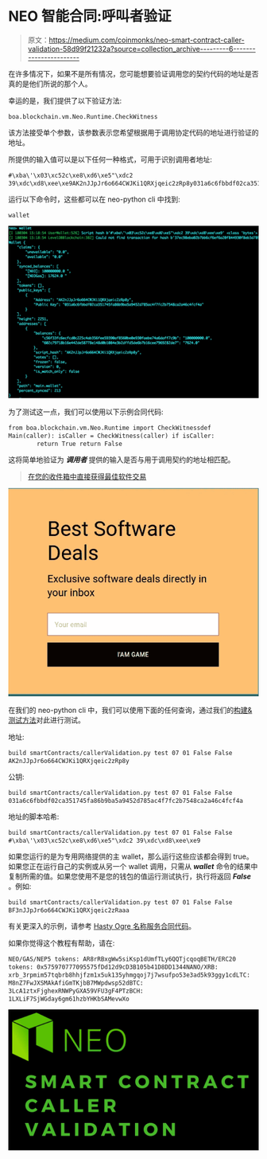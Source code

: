 # NEO 智能合同:呼叫者验证

> 原文：<https://medium.com/coinmonks/neo-smart-contract-caller-validation-58d99f21232a?source=collection_archive---------6----------------------->

在许多情况下，如果不是所有情况，您可能想要验证调用您的契约代码的地址是否真的是他们所说的那个人。

幸运的是，我们提供了以下验证方法:

```
boa.blockchain.vm.Neo.Runtime.CheckWitness
```

该方法接受单个参数，该参数表示您希望根据用于调用协定代码的地址进行验证的地址。

所提供的输入值可以是以下任何一种格式，可用于识别调用者地址:

```
#\xba\'\x03\xc52c\xe8\xd6\xe5"\xdc2 39\xdc\xd8\xee\xe9AK2nJJpJr6o664CWJKi1QRXjqeic2zRp8y031a6c6fbbdf02ca351745fa86b9ba5a9452d785ac4f7fc2b7548ca2a46c4fcf4a
```

运行以下命令时，这些都可以在 neo-python cli 中找到:

```
wallet
```

![](img/b2a62af0272ff0f27182d8ea939ac683.png)

为了测试这一点，我们可以使用以下示例合同代码:

```
from boa.blockchain.vm.Neo.Runtime import CheckWitnessdef Main(caller): isCaller = CheckWitness(caller) if isCaller:
        return True return False
```

这将简单地验证为 ***调用者*** 提供的输入是否与用于调用契约的地址相匹配。

> [在您的收件箱中直接获得最佳软件交易](https://coincodecap.com/?utm_source=coinmonks)

[![](img/7c0b3dfdcbfea594cc0ae7d4f9bf6fcb.png)](https://coincodecap.com/?utm_source=coinmonks)

在我们的 neo-python cli 中，我们可以使用下面的任何查询，通过我们的[构建&测试方法](https://youtu.be/L0al2gttTEs)对此进行测试。

地址:

```
build smartContracts/callerValidation.py test 07 01 False False AK2nJJpJr6o664CWJKi1QRXjqeic2zRp8y
```

公钥:

```
build smartContracts/callerValidation.py test 07 01 False False 031a6c6fbbdf02ca351745fa86b9ba5a9452d785ac4f7fc2b7548ca2a46c4fcf4a
```

地址的脚本哈希:

```
build smartContracts/callerValidation.py test 07 01 False False #\xba\'\x03\xc52c\xe8\xd6\xe5"\xdc2 39\xdc\xd8\xee\xe9
```

如果您运行的是为专用网络提供的主 wallet，那么运行这些应该都会得到 true。如果您正在运行自己的实例或从另一个 wallet 调用，只需从 ***wallet*** 命令的结果中复制所需的值。如果您使用不是您的钱包的值运行测试执行，执行将返回 ***False*** 。例如:

```
build smartContracts/callerValidation.py test 07 01 False False BF3nJJpJr6o664CWJKi1QRXjqeic2zRaaa
```

有关更深入的示例，请参考 [Hasty Ogre 名称服务合同代码](https://github.com/nickfujita/hasty-ogre-name-service/blob/master/smartContract/hons-ico.py)。

如果你觉得这个教程有帮助，请在:

```
NEO/GAS/NEP5 tokens: AR8rRBxgWw5siKsp1dUmfTLy6QQTjcqoqBETH/ERC20 tokens: 0x575970777095575fDd12d9cD3B105b41D8DD1344NANO/XRB: xrb_3rpmim57tqbrb8hhjfzm1x5uk135yhmgqoj7j7wsufpo53e3ad5k93ggy1cdLTC: M8nZ7FwJXSMAkAfiGmTKjbB7MWpdwsp52dBTC: 3LcA1ztxFjghexRNWPyGXA59VFU3gF4PTzBCH: 1LXLiF7SjWGday6gm61hzbYHKbSAMevwXo
```

![](img/8ec9e312db7811d5263c9e49ec41678b.png)